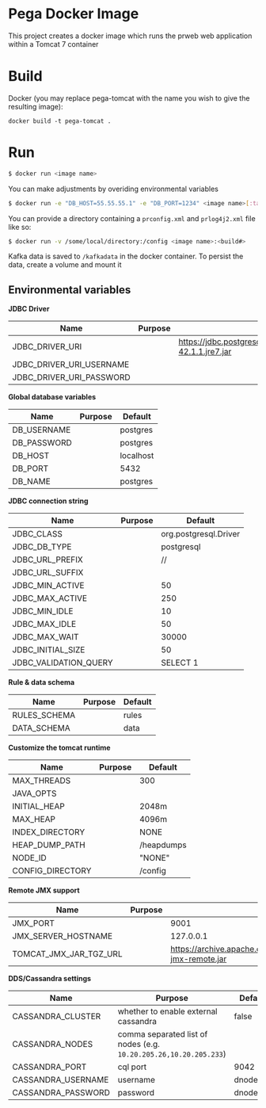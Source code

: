 Pega Docker Image
===========

This project creates a docker image which runs the prweb web application within a Tomcat 7 container


# Build

Docker (you may replace pega-tomcat with the name you wish to give the resulting image):

`docker build -t pega-tomcat .`

# Run

```bash
$ docker run <image name>
```

You can make adjustments by overiding environmental variables
```bash
$ docker run -e "DB_HOST=55.55.55.1" -e "DB_PORT=1234" <image name>[:tags]
```

You can provide a directory containing a `prconfig.xml` and `prlog4j2.xml` file like so:

```bash
$ docker run -v /some/local/directory:/config <image name>:<build#>
```

Kafka data is saved to `/kafkadata` in the docker container. To persist the data, create a volume and mount it

## Environmental variables

**JDBC Driver**

|  Name                        | Purpose                          | Default        |
| ---------------------------- | -------------------------------- | -------------- |
| JDBC_DRIVER_URI              |                                  | https://jdbc.postgresql.org/download/postgresql-42.1.1.jre7.jar |
| JDBC_DRIVER_URI_USERNAME     |                                  |                |
| JDBC_DRIVER_URI_PASSWORD     |                                  |                |


**Global database variables**

|  Name                        | Purpose                          | Default        |
| ---------------------------- | -------------------------------- | -------------- |
| DB_USERNAME                  |                                  | postgres       |
| DB_PASSWORD | | postgres |
| DB_HOST | | localhost |
| DB_PORT | | 5432 |
| DB_NAME | | postgres |

**JDBC connection string**

|  Name                        | Purpose                          | Default        |
| ---------------------------- | -------------------------------- | -------------- |
| JDBC_CLASS | | org.postgresql.Driver |
| JDBC_DB_TYPE | | postgresql  |
| JDBC_URL_PREFIX | | //  |
| JDBC_URL_SUFFIX | |  |
| JDBC_MIN_ACTIVE | | 50  |
| JDBC_MAX_ACTIVE | | 250 |
| JDBC_MIN_IDLE | | 10 |
| JDBC_MAX_IDLE | | 50 |
| JDBC_MAX_WAIT | | 30000 |
| JDBC_INITIAL_SIZE | | 50 |
| JDBC_VALIDATION_QUERY | | SELECT 1 |

**Rule & data schema**

|  Name                        | Purpose                          | Default        |
| ---------------------------- | -------------------------------- | -------------- |
| RULES_SCHEMA | | rules |
| DATA_SCHEMA | | data |

**Customize the tomcat runtime**

|  Name                        | Purpose                          | Default        |
| ---------------------------- | -------------------------------- | -------------- |
| MAX_THREADS | | 300 |
| JAVA_OPTS | | |
| INITIAL_HEAP | | 2048m |
| MAX_HEAP | | 4096m |
| INDEX_DIRECTORY | | NONE |
| HEAP_DUMP_PATH | | /heapdumps |
| NODE_ID | | "NONE" |
| CONFIG_DIRECTORY | | /config |

**Remote JMX support**

|  Name                        | Purpose                          | Default        |
| ---------------------------- | -------------------------------- | -------------- |
| JMX_PORT | | 9001 |
| JMX_SERVER_HOSTNAME | | 127.0.0.1 |
| TOMCAT_JMX_JAR_TGZ_URL | | https://archive.apache.org/dist/tomcat/tomcat-$TOMCAT_MAJOR/v$TOMCAT_VERSION/bin/extras/catalina-jmx-remote.jar |

**DDS/Cassandra settings**

|  Name                        | Purpose                          | Default        |
| ---------------------------- | -------------------------------- | -------------- |
| CASSANDRA_CLUSTER | whether to enable external cassandra | false |
| CASSANDRA_NODES | comma separated list of nodes (e.g. `10.20.205.26,10.20.205.233`) | |
| CASSANDRA_PORT | cql port | 9042 |
| CASSANDRA_USERNAME | username | dnode_ext |
| CASSANDRA_PASSWORD | password | dnode_ext |
